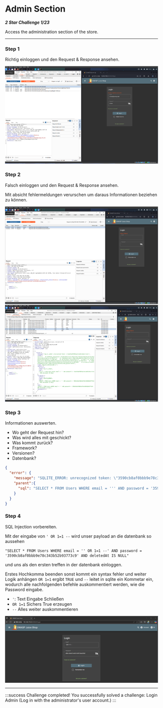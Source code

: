 # Admin Section

***2 Star Challenge 1/23***

Access the administration section of the store.

---

### Step 1
Richtig einloggen und den Request & Response ansehen.

![login_try_1.png](../img/login_try_1.png)

### Step 2
Falsch einloggen und den Request & Response ansehen.

Mit absicht fehlermeldungen verurschen um daraus Informationen beziehen zu können.

![login_try_2.png](../img/login_try_2.png)
![login_try_2_response.png](../img/login_try_2_response.png)

### Step 3
Informationen auswerten.
- Wo geht der Request hin?
- Was wird alles mit geschickt?
- Was kommt zurück?
- Framework?
- Versionen?
- Datenbank?

````json
{
  "error": {
    "message": "SQLITE_ERROR: unrecognized token: \"3590cb8af0bbb9e78c343b52b93773c9\"",
    "parent":{
      "sql": "SELECT * FROM Users WHERE email = ''' AND password = '3590cb8af0bbb9e78c343b52b93773c9' AND deletedAt IS NULL"
    }
  }
}
````

### Step 4
SQL Injection vorbereiten.

Mit der eingabe von `' OR 1=1 --` wird unser payload an die datenbank so aussehen

````sqlite
"SELECT * FROM Users WHERE email = '' OR 1=1 --' AND password = '3590cb8af0bbb9e78c343b52b93773c9' AND deletedAt IS NULL"
````
und uns als den ersten treffen in der datenbank einloggen.

Erstes Hochkomma beenden sonst kommt ein syntax fehler und weiter Logik anhängen `OR 1=1` ergibt `TRUE` und `--` leitet in sqlite ein Kommetar ein, wodurch alle nachfolgenden befehle auskommentiert werden, wie die Password eingabe.

- `'`: Text Eingabe Schließen
- `OR 1=1` Sichers True erzeugen
- `--` Alles weiter auskommentieren

![sql-injection.png](../img/sql-injection.png)

---

:::success Challenge completed!
You successfully solved a challenge: Login Admin (Log in with the administrator's user account.)
:::


